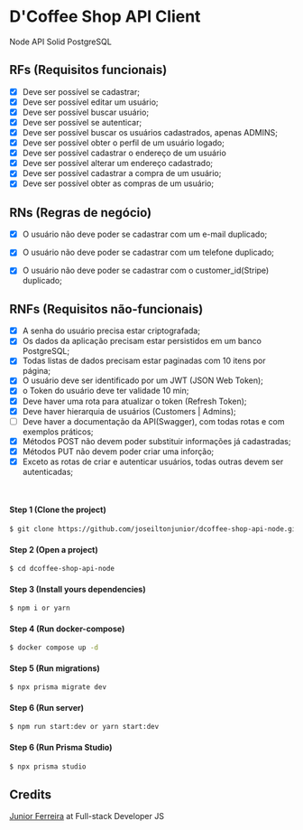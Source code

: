 # D'Coffee Shop API Client

Node API Solid PostgreSQL

## RFs (Requisitos funcionais)

- [x] Deve ser possível se cadastrar;
- [x] Deve ser possível editar um usuário;
- [x] Deve ser possível buscar usuário;
- [x] Deve ser possível se autenticar;
- [x] Deve ser possível buscar os usuários cadastrados, apenas ADMINS;
- [x] Deve ser possível obter o perfil de um usuário logado;
- [x] Deve ser possível cadastrar o endereço de um usuário
- [x] Deve ser possível alterar um endereço cadastrado;
- [x] Deve ser possível cadastrar a compra de um usuário;
- [x] Deve ser possível obter as compras de um usuário;

## RNs (Regras de negócio)

- [x] O usuário não deve poder se cadastrar com um e-mail duplicado;
- [x] O usuário não deve poder se cadastrar com um telefone duplicado;
- [x] O usuário não deve poder se cadastrar com o customer_id(Stripe) duplicado;


## RNFs (Requisitos não-funcionais)

- [x] A senha do usuário precisa estar criptografada;
- [x] Os dados da aplicação precisam estar persistidos em um banco PostgreSQL;
- [x] Todas listas de dados precisam estar paginadas com 10 itens por página;
- [x] O usuário deve ser identificado por um JWT (JSON Web Token);
- [x] o Token do usuário deve ter validade 10 min;
- [x] Deve haver uma rota para atualizar o token (Refresh Token);
- [x] Deve haver hierarquia de usuários (Customers | Admins);
- [ ] Deve haver a documentação da API(Swagger), com todas rotas e com exemplos práticos;
- [x] Métodos POST não devem poder substituir informações já cadastradas;
- [x] Métodos PUT não devem poder criar uma inforção;
- [x] Exceto as rotas de criar e autenticar usuários, todas outras devem ser autenticadas;

<br/>

#### Step 1 (Clone the project)
```sh
$ git clone https://github.com/joseiltonjunior/dcoffee-shop-api-node.git
```
#### Step 2 (Open a project)
```sh
$ cd dcoffee-shop-api-node
```
#### Step 3 (Install yours dependencies)
```sh
$ npm i or yarn 
```
#### Step 4 (Run docker-compose)
```sh
$ docker compose up -d
```

#### Step 5 (Run migrations)
```sh
$ npx prisma migrate dev
```
#### Step 6 (Run server) 
```sh
$ npm run start:dev or yarn start:dev
```
#### Step 6 (Run Prisma Studio) 
```sh
$ npx prisma studio
```

## Credits

<a href="https://www.instagram.com/dvlp.code/" target="_blank">Junior Ferreira</a> at Full-stack Developer JS